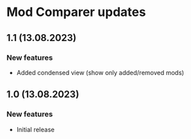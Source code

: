 # Mod Comparer updates

## 1.1 (13.08.2023)

### New features

- Added condensed view (show only added/removed mods)

## 1.0 (13.08.2023)

### New features

- Initial release
